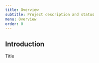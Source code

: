 ```yaml
---
title: Overview 
subtitle: Project description and status
menu: Overview
order: 0
---
```

## Introduction 
Title
